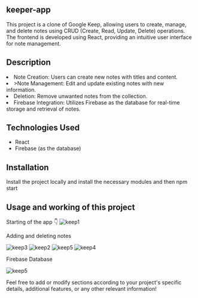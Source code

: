 ## keeper-app


This project is a clone of Google Keep, allowing users to create, manage, and delete notes using CRUD (Create, Read, Update, Delete) operations. The frontend is developed using React, providing an intuitive user interface for note management.

## Description

<li>Note Creation: Users can create new notes with titles and content.</li>
<li>>Note Management: Edit and update existing notes with new information.</li>
<li>Deletion: Remove unwanted notes from the collection.</li>
<li>Firebase Integration: Utilizes Firebase as the database for real-time storage and retrieval of notes.</li>

## Technologies Used

- React
- Firebase (as the database)


## Installation

Install the project locally and install the necessary modules and then npm start

## Usage and working of this project

Starting of the app 👇
![keep1](https://github.com/rishabh14300/keeper-app/assets/62658624/a1925ab8-b519-4a55-83dc-b87196ddf2c2)


Adding and deleting notes


![keep3](https://github.com/rishabh14300/keeper-app/assets/62658624/9dd592be-ed82-4132-9436-4a8f7b77d722)
![keep2](https://github.com/rishabh14300/keeper-app/assets/62658624/fe19d0b8-a672-4db3-a5dc-46d033a76cbb)
![keep5](https://github.com/rishabh14300/keeper-app/assets/62658624/26a4ba65-50f7-4bed-bb4e-0c85fd5374de)
![keep4](https://github.com/rishabh14300/keeper-app/assets/62658624/8b0a0e29-0335-49f0-92e1-0ef2f199dfdb)

Firebase Database

![keep5](https://github.com/rishabh14300/keeper-app/assets/62658624/22c6c64b-424e-4dd8-b93a-78ce8ed4ee9d)



Feel free to add or modify sections according to your project's specific details, additional features, or any other relevant information!
